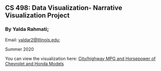## CS 498: Data Visualization- Narrative Visualization Project

### By Yalda Rahmati;

Email: yaldar2@Illinois.edu;

Summer 2020

You can view the visualization here: [City/highway MPG and Horsepower of Chevrolet and Honda Models](https://yaldar2.github.io/)
